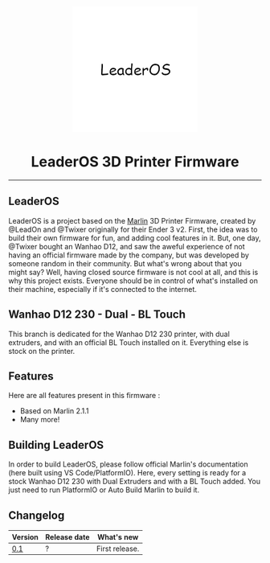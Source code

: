 <p align="center"><img src="../logo.png" height="250" alt="LeaderOS's logo" /></p>

<h1 align="center">LeaderOS 3D Printer Firmware</h1>

<hr>

## LeaderOS

LeaderOS is a project based on the [Marlin](https://github.com/MarlinFirmware/Marlin) 3D Printer Firmware, created by @LeadOn and @Twixer originally for their Ender 3 v2. First, the idea was to build their own firmware for fun, and adding cool features in it. But, one day, @Twixer bought an Wanhao D12, and saw the aweful experience of not having an official firmware made by the company, but was developed by someone random in their community. But what's wrong about that you might say? Well, having closed source firmware is not cool at all, and this is why this project exists. Everyone should be in control of what's installed on their machine, especially if it's connected to the internet.

## Wanhao D12 230 - Dual - BL Touch

This branch is dedicated for the Wanhao D12 230 printer, with dual extruders, and with an official BL Touch installed on it. Everything else is stock on the printer.

## Features

Here are all features present in this firmware :

- Based on Marlin 2.1.1
- Many more!

## Building LeaderOS

In order to build LeaderOS, please follow official Marlin's documentation (here built using VS Code/PlatformIO). Here, every setting is ready for a stock Wanhao D12 230 with Dual Extruders and with a BL Touch added. You just need to run PlatformIO or Auto Build Marlin to build it.

## Changelog

| Version                          | Release date | What's new     |
| -------------------------------- | ------------ | -------------- |
| [0.1](https://valentinvirot.fr/) | ?            | First release. |
